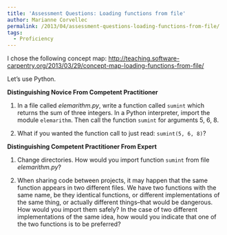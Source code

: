 ```yaml
---
title: 'Assessment Questions: Loading functions from file'
author: Marianne Corvellec
permalink: /2013/04/assessment-questions-loading-functions-from-file/
tags:
  - Proficiency
---
```

I chose the following concept map: http://teaching.software-carpentry.org/2013/03/29/concept-map-loading-functions-from-file/

Let&#8217;s use Python.

**Distinguishing Novice From Competent Practitioner**

1. In a file called *elemarithm.py*, write a function called `sumint` which returns the sum of three integers. In a Python interpreter, import the module `elemarithm`. Then call the function `sumint` for arguments 5, 6, 8.

2. What if you wanted the function call to just read: `sumint(5, 6, 8)`?

**Distinguishing Competent Practitioner From Expert**

1. Change directories. How would you import function `sumint` from file *elemarithm.py*?

2. When sharing code between projects, it may happen that the same function appears in two different files. We have two functions with the same name, be they identical functions, or different implementations of the same thing, or actually different things&#8211;that would be dangerous. How would you import them safely? In the case of two different implementations of the same idea, how would you indicate that one of the two functions is to be preferred?
